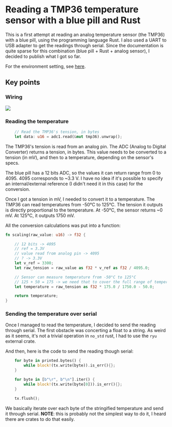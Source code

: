 # Reading a TMP36 temperature sensor with a blue pill and Rust

This is a first attempt at reading an analog temperature sensor (the TMP36)
with a blue pill, using the programming language Rust. I also used a UART to
USB adapter to get the readings through serial. Since the documentation is
quite sparse for this combination (blue pill + Rust + analog sensor), I
decided to publish what I got so far.

For the environment setting, see
[here](https://github.com/JPFrancoia/bluepill_quick_start).


## Key points

### Wiring

![](wiring.jpg "")

### Reading the temperature

```rust
    // Read the TMP36's tension, in bytes
    let data: u16 = adc1.read(&mut tmp36).unwrap();
```

The TMP36's tension is read from an analog pin. The ADC (Analog to Digital
Converter) returns a tension, in bytes. This value needs to be converted to a
tension (in mV), and then to a temperature, depending on the sensor's specs.

The blue pill has a 12 bits ADC, so the values it can return range from 0 to
4095. 4095 corresponds to ~3.3 V. I have no idea if it's possible to specify an
internal/external reference (I didn't need it in this case) for the conversion.

Once I got a tension in mV, I needed to convert it to a temperature. The TMP36
can read temperatures from -50°C to 125°C. The tension it outputs is directly
proportional to the temperature. At -50°C, the sensor returns ~0 mV. At 125°C,
it outputs 1750 mV.

All the conversion calculations was put into a function:

```rust
fn scaling(raw_value: u16) -> f32 {

    // 12 bits -> 4095
    // ref = 3.3V
    // value read from analog pin -> 4095
    // ? -> 3.3V
    let v_ref = 3300;
    let raw_tension = raw_value as f32 * v_ref as f32 / 4095.0;

    // Sensor can measure temperature from -50°C to 125°C
    // 125 + 50 = 175 -> we need that to cover the full range of temperatures
    let temperature = raw_tension as f32 * 175.0 / 1750.0 - 50.0;

    return temperature;
}
```

### Sending the temperature over serial

Once I managed to read the temperature, I decided to send the reading through
serial. The first obstacle was concerting a float to a string. As weird as it
seems, it's not a trivial operation in `no_std` rust, I had to use the `ryu`
external crate.

And then, here is the code to send the reading though serial:

```rust
    for byte in printed.bytes() {
        while block!(tx.write(byte)).is_err(){};
    }

    for byte in [b"\r", b"\n"].iter() {
        while block!(tx.write(byte[0])).is_err(){};
    }

    tx.flush();
```

We basically iterate over each byte of the stringified temperature and send
it through serial. **NOTE**: this is probably not the simplest way to do it, I
heard there are crates to do that easily.
